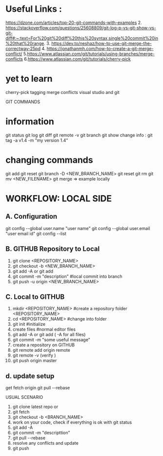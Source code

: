 




Useful Links :
==============
https://dzone.com/articles/top-20-git-commands-with-examples
  2. https://stackoverflow.com/questions/25608809/git-log-p-vs-git-show-vs-git-diff#:~:text=For%20git%20diff%20this%20syntax,single%20commit%20in%20that%20range. 
3. https://dev.to/neshaz/how-to-use-git-merge-the-correctway-25pd
4. https://jonathanmh.com/how-to-create-a-git-merge-conflict/
5.https://www.atlassian.com/git/tutorials/using-branches/merge-conflicts
6.https://www.atlassian.com/git/tutorials/cherry-pick

yet to learn
========
cherry-pick
tagging
merge conflicts
visual studio and git


GIT COMMANDS 

information
===========
git status
git log
git diff
git remote -v
git branch
git show
change info : git tag -a v1.4 -m "my version 1.4"

changing commands
==================
git add
git reset
git branch -D <NEW_BRANCH_NAME>
git reset <COMMIT ID>
git rm <FILENAME> 
git mv <FILENAME> <NEW_FILENAME>
git merge => example locally

WORKFLOW: LOCAL SIDE
=============

A. Configuration
------------------
git config --global user.name "user name"
git config --global user.email "user email id"
git config --list

B. GITHUB Repository to Local
-----------------------------
1. git clone <REPOSITORY_NAME> 
2. git checkout -b <NEW_BRANCH_NAME>
3. git add -A or git add <FILENAME>
4. git commit -m "description" #local commit into branch
5. git push -u origin <NEW_BRANCH_NAME>

C. Local to GITHUB
-----------------------
1. mkdir <REPOSITORY_NAME> #create a repository folder <REPOSITORY_NAME>
2. cd <REPOSITORY_NAME> #change into folder
3. git init #initialize 
4. create files #normal editor files
5. git add -A or git add <FILENAME> ( -A for all files)
6. git commit -m "some useful message"
7. create a repository on GITHUB
8. git remote add origin remote <repository URL>
9. git remote -v (verify )
10. git push origin master

d. update setup
----------------------
get fetch origin
git pull --rebase

USUAL SCENARIO
1. git clone latest repo
or
1. git fetch
2. git checkout -b <BRANCH_NAME>
3. work on your code, check if everything is ok with git status
4. git add -A
5. git commit -m "descripttion"
6. git pull --rebase
7. resolve any conflicts and update
8. git push
